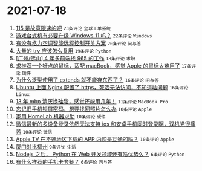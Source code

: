 # 2021-07-18

1. [115 是故意限速的吧](https://www.v2ex.com/t/790160) `23条评论` `全球工单系统`
1. [游戏台式机有必要升级 Windows 11 吗？](https://www.v2ex.com/t/790184) `22条评论` `Windows`
1. [有没有格力空调智能远程控制开关方案](https://www.v2ex.com/t/790154) `20条评论` `问与答`
1. [大量的 try 应该怎么复用](https://www.v2ex.com/t/790153) `19条评论` `Python`
1. [[广州/佛山] 4 年多前端找 965 的工作](https://www.v2ex.com/t/790175) `18条评论` `求职`
1. [求推荐一个好点的鼠标，适配 macBook，感觉 Apple 的鼠标太难用了](https://www.v2ex.com/t/790186) `17条评论` `硬件`
1. [为什么泛型使用了 extends 就不能存东西了？](https://www.v2ex.com/t/790199) `16条评论` `问与答`
1. [Ubuntu 上面 Nginx 配置了 https，死活无法访问，不知道啥问题](https://www.v2ex.com/t/790169) `16条评论` `Linux`
1. [13 年 mbp 清灰换硅脂，感觉还能用几年！](https://www.v2ex.com/t/790166) `11条评论` `MacBook Pro`
1. [忘记旧手机锁屏密码，想要找回照片怎么办](https://www.v2ex.com/t/790189) `10条评论` `Apple`
1. [家用 HomeLab 机器求助](https://www.v2ex.com/t/790180) `10条评论` `硬件`
1. [微信最新的多设备登录依然无法支持 ios 和安卓手机同时登录啊，双机党很痛苦](https://www.v2ex.com/t/790170) `10条评论` `微信`
1. [Apple TV 在不通地区下载的 APP 内购是互通的吗？](https://www.v2ex.com/t/790167) `10条评论` `Apple`
1. [厦门对比福州](https://www.v2ex.com/t/790174) `9条评论` `生活`
1. [Nodejs 之后， Python 在 Web 开发领域还有啥优势么？](https://www.v2ex.com/t/790207) `6条评论` `Python`
1. [有什么推荐的手机卡套餐？](https://www.v2ex.com/t/790201) `6条评论` `问与答`
